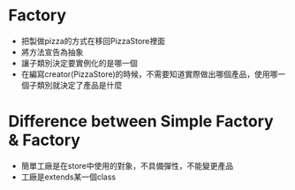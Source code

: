 # Factory
 * 把製做pizza的方式在移回PizzaStore裡面
 * 將方法宣告為抽象
 * 讓子類別決定要實例化的是哪一個
 * 在編寫creator(PizzaStore)的時候，不需要知道實際做出哪個產品，使用哪一個子類別就決定了產品是什麼
 
# Difference between Simple Factory & Factory  
 * 簡單工廠是在store中使用的對象，不具備彈性，不能變更產品
 * 工廠是extends某一個class 